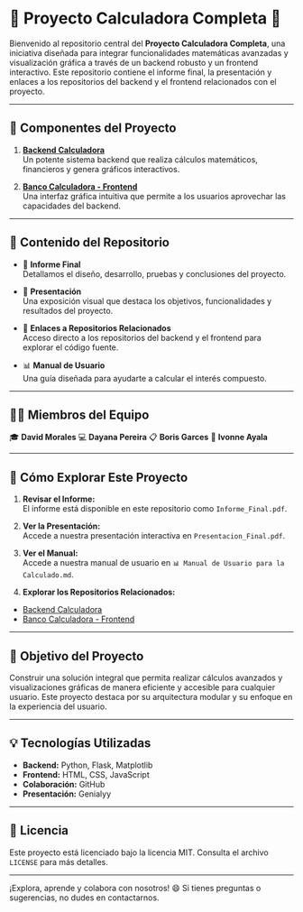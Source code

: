 
# 🚀 **Proyecto Calculadora Completa** 🎨

Bienvenido al repositorio central del **Proyecto Calculadora Completa**, una iniciativa diseñada para integrar funcionalidades matemáticas avanzadas y visualización gráfica a través de un backend robusto y un frontend interactivo. Este repositorio contiene el informe final, la presentación y enlaces a los repositorios del backend y el frontend relacionados con el proyecto.

---

## 🧩 **Componentes del Proyecto**

1. **[Backend Calculadora](https://github.com/tu-backend-repo)**  
   Un potente sistema backend que realiza cálculos matemáticos, financieros y genera gráficos interactivos.  

2. **[Banco Calculadora - Frontend](https://github.com/tu-frontend-repo)**  
   Una interfaz gráfica intuitiva que permite a los usuarios aprovechar las capacidades del backend.  

---

## 📜 **Contenido del Repositorio**

- 📄 **Informe Final**  
   Detallamos el diseño, desarrollo, pruebas y conclusiones del proyecto.  

- 🎥 **Presentación**  
   Una exposición visual que destaca los objetivos, funcionalidades y resultados del proyecto.  

- 🔗 **Enlaces a Repositorios Relacionados**  
   Acceso directo a los repositorios del backend y el frontend para explorar el código fuente.  

- 📊 **Manual de Usuario**  
   Una guía diseñada para ayudarte a calcular el interés compuesto.
---

## 🧑‍💻 **Miembros del Equipo**

🎓 **David Morales**
💻 **Dayana Pereira**
📋 **Boris Garces**
🎨 **Ivonne Ayala** 

---

## 🌟 **Cómo Explorar Este Proyecto**

1. **Revisar el Informe:**  
   El informe está disponible en este repositorio como `Informe_Final.pdf`.

2. **Ver la Presentación:**  
   Accede a nuestra presentación interactiva en `Presentacion_Final.pdf`.

3. **Ver el Manual:**  
   Accede a nuestra manual de usuario en  `📊 Manual de Usuario para la Calculado.md`.

4. **Explorar los Repositorios Relacionados:**  
- [Backend Calculadora](https://github.com/DavidME1604/backend-calculadora)
- [Banco Calculadora - Frontend](https://github.com/DavidME1604/banco-calculadora)


---

## 🎯 **Objetivo del Proyecto**

Construir una solución integral que permita realizar cálculos avanzados y visualizaciones gráficas de manera eficiente y accesible para cualquier usuario. Este proyecto destaca por su arquitectura modular y su enfoque en la experiencia del usuario.

---

## 💡 **Tecnologías Utilizadas**

- **Backend:** Python, Flask, Matplotlib  
- **Frontend:** HTML, CSS, JavaScript  
- **Colaboración:** GitHub  
- **Presentación:** Genialyy 

---

## 📝 **Licencia**

Este proyecto está licenciado bajo la licencia MIT. Consulta el archivo `LICENSE` para más detalles.

---

¡Explora, aprende y colabora con nosotros! 😄 Si tienes preguntas o sugerencias, no dudes en contactarnos.
